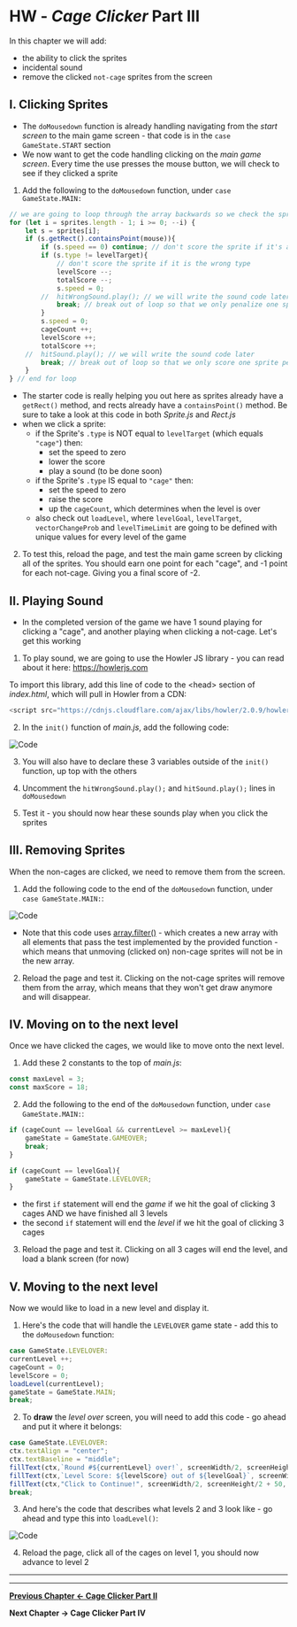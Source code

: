# HW - *Cage Clicker* Part III

In this chapter we will add:
  - the ability to click the sprites
  - incidental sound
  - remove the clicked `not-cage` sprites from the screen
  

## I. Clicking Sprites

- The `doMousedown` function is already handling navigating from the *start screen* to the main game screen - that code is in the `case GameState.START` section
- We now want to get the code handling clicking on the *main game screen*. Every time the use presses the mouse button, we will check to see if they clicked a sprite

1. Add the following to the `doMousedown` function, under `case GameState.MAIN:`

```js
// we are going to loop through the array backwards so we check the sprites that are "on top" first
for (let i = sprites.length - 1; i >= 0; --i) {
	let s = sprites[i];
	if (s.getRect().containsPoint(mouse)){
		if (s.speed == 0) continue; // don't score the sprite if it's already been clicked
		if (s.type != levelTarget){
			// don't score the sprite if it is the wrong type
			levelScore --;
			totalScore --;
			s.speed = 0;
		//	hitWrongSound.play(); // we will write the sound code later
			break; // break out of loop so that we only penalize one sprite per click
		}
		s.speed = 0;
		cageCount ++;
		levelScore ++;
		totalScore ++;
	//	hitSound.play(); // we will write the sound code later
		break; // break out of loop so that we only score one sprite per click
	}
} // end for loop
```

- The starter code is really helping you out here as sprites already have a `getRect()` method, and rects already have a `containsPoint()` method. Be sure to take a look at this code in both *Sprite.js* and *Rect.js*
- when we click a sprite:
  - if the Sprite's `.type` is NOT equal to `levelTarget` (which equals `"cage"`) then:
    - set the speed to zero
    - lower the score
    - play a sound (to be done soon)
  - if the Sprite's `.type` IS equal to `"cage"` then:
    - set the speed to zero
    - raise the score
    - up the `cageCount`, which determines when the level is over
  - also check out `loadLevel`, where `levelGoal`, `levelTarget`, `vectorChangeProb` and `levelTimeLimit` are going to be defined with unique values for every level of the game
  
2. To test this, reload the page, and test the main game screen by clicking all of the sprites. You should earn one point for each "cage", and -1 point for each not-cage. Giving you a final score of -2.


## II. Playing Sound

- In the completed version of the game we have 1 sound playing for clicking a "cage", and another playing when clicking a not-cage. Let's get this working

1. To play sound, we are going to use the Howler JS library - you can read about it here: https://howlerjs.com

To import this library, add this line of code to the &lt;head> section of *index.html*, which will pull in Howler from a CDN:

```js
<script src="https://cdnjs.cloudflare.com/ajax/libs/howler/2.0.9/howler.min.js"></script>
```

2. In the `init()` function of *main.js*, add the following code:

![Code](_images/HW-cage-13.jpg)

3. You will also have to declare these 3 variables outside of the `init()` function, up top with the others

4. Uncomment the `hitWrongSound.play();` and `hitSound.play();` lines in `doMousedown`

5. Test it - you should now hear these sounds play when you click the sprites


## III. Removing Sprites

When the non-cages are clicked, we need to remove them from the screen. 

1. Add the following code to the end of the `doMousedown` function, under `case GameState.MAIN:`:

![Code](_images/HW-cage-14.jpg)

- Note that this code uses [array.filter()](https://developer.mozilla.org/en-US/docs/Web/JavaScript/Reference/Global_Objects/Array/filter) - which creates a new array with all elements that pass the test implemented by the provided function - which means that unmoving (clicked on) non-cage sprites will not be in the new array.

2. Reload the page and test it. Clicking on the not-cage sprites will remove them from the array, which means that they won't get draw anymore and will disappear.


## IV. Moving on to the next level

Once we have clicked the cages, we would like to move onto the next level.

1. Add these 2 constants to the top of *main.js*:

```js
const maxLevel = 3;
const maxScore = 18;
```

2. Add the following to the end of the `doMousedown` function, under `case GameState.MAIN:`:

```js
if (cageCount == levelGoal && currentLevel >= maxLevel){
	gameState = GameState.GAMEOVER;
	break;
}

if (cageCount == levelGoal){
	gameState = GameState.LEVELOVER;
}
```

- the first `if` statement will end the *game* if we hit the goal of clicking 3 cages AND we have finished all 3 levels
- the second `if` statement will end the *level* if we hit the goal of clicking 3 cages

3. Reload the page and test it. Clicking on all 3 cages will end the level, and load a blank screen (for now)

## V. Moving to the next level

Now we would like to load in a new level and display it.

1. Here's the code that will handle the `LEVELOVER` game state - add this to the `doMousedown` function:

```js
case GameState.LEVELOVER:	
currentLevel ++;	
cageCount = 0;
levelScore = 0;
loadLevel(currentLevel);
gameState = GameState.MAIN;
break;
```

2. To **draw** the *level over* screen, you will need to add this code - go ahead and put it where it belongs:

```js
case GameState.LEVELOVER:
ctx.textAlign = "center";
ctx.textBaseline = "middle";
fillText(ctx,`Round #${currentLevel} over!`, screenWidth/2, screenHeight/2 - 50, "30pt courier", "red");
fillText(ctx,`Level Score: ${levelScore} out of ${levelGoal}`, screenWidth/2, screenHeight/2, "26pt courier", "white");
fillText(ctx,"Click to Continue!", screenWidth/2, screenHeight/2 + 50, "12pt courier", "red");
break;
```

3. And here's the code that describes what levels 2 and 3 look like - go ahead and type this into `loadLevel()`:

![Code](_images/HW-cage-15.jpg)

4. Reload the page, click all of the cages on level 1, you should now advance to level 2

<hr><hr>

**[Previous Chapter <- Cage Clicker Part II](HW-cage-clicker-2.md)**

**Next Chapter -> Cage Clicker Part IV**
